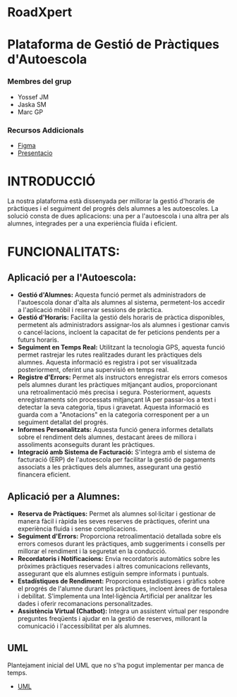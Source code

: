 # RoadXpert

# Plataforma de Gestió de Pràctiques d'Autoescola

### **Membres del grup**

- Yossef JM
- Jaska SM
- Marc GP

### **Recursos Addicionals**

- [Figma](https://www.figma.com/file/3e9a3vOVeFgKd8MkBUWECO/DriveEase?type=design&node-id=11%3A10&mode=design&t=OAc04jvdd5vB9lsB-1)
- [Presentacio](https://view.genially.com/6644ef3304f994001427c2be/presentation-presentacion)

# INTRODUCCIÓ

La nostra plataforma està dissenyada per millorar la gestió d'horaris de pràctiques i el seguiment del progrés dels alumnes a les autoescoles. La solució consta de dues aplicacions: una per a l'autoescola i una altra per als alumnes, integrades per a una experiència fluïda i eficient.
# FUNCIONALITATS:

## Aplicació per a l'Autoescola:

- **Gestió d'Alumnes:** Aquesta funció permet als administradors de l'autoescola donar d'alta als alumnes al sistema, permetent-los accedir a l'aplicació mòbil i reservar sessions de pràctica.
- **Gestió d'Horaris:** Facilita la gestió dels horaris de pràctica disponibles, permetent als administradors assignar-los als alumnes i gestionar canvis o cancel·lacions, incloent la capacitat de fer peticions pendents per a futurs horaris.
- **Seguiment en Temps Real:** Utilitzant la tecnologia GPS, aquesta funció permet rastrejar les rutes realitzades durant les pràctiques dels alumnes. Aquesta informació es registra i pot ser visualitzada posteriorment, oferint una supervisió en temps real.
- **Registre d'Errors:** Permet als instructors enregistrar els errors comesos pels alumnes durant les pràctiques mitjançant audios, proporcionant una retroalimentació més precisa i segura. Posteriorment, aquests enregistraments són processats mitjançant IA per passar-los a text i detectar la seva categoria, tipus i gravetat. Aquesta informació es guarda com a "Anotacions" en la categoria corresponent per a un seguiment detallat del progrés.
- **Informes Personalitzats:** Aquesta funció genera informes detallats sobre el rendiment dels alumnes, destacant àrees de millora i assoliments aconseguits durant les pràctiques.
- **Integració amb Sistema de Facturació:** S'integra amb el sistema de facturació (ERP) de l'autoescola per facilitar la gestió de pagaments associats a les pràctiques dels alumnes, assegurant una gestió financera eficient.

## Aplicació per a Alumnes:

- **Reserva de Pràctiques:** Permet als alumnes sol·licitar i gestionar de manera fàcil i ràpida les seves reserves de pràctiques, oferint una experiència fluida i sense complicacions.
- **Seguiment d'Errors:** Proporciona retroalimentació detallada sobre els errors comesos durant les pràctiques, amb suggeriments i consells per millorar el rendiment i la seguretat en la conducció.
- **Recordatoris i Notificacions:** Envia recordatoris automàtics sobre les pròximes pràctiques reservades i altres comunicacions rellevants, assegurant que els alumnes estiguin sempre informats i puntuals.
- **Estadístiques de Rendiment:** Proporciona estadístiques i gràfics sobre el progrés de l'alumne durant les pràctiques, incloent àrees de fortalesa i debilitat. S'implementa una Intel·ligència Artificial per analitzar les dades i oferir recomanacions personalitzades.
- **Assistència Virtual (Chatbot):** Integra un assistent virtual per respondre preguntes freqüents i ajudar en la gestió de reserves, millorant la comunicació i l'accessibilitat per als alumnes.


## UML
Plantejament inicial del UML que no s'ha pogut implementar per manca de temps.
- [UML](./uml.png)